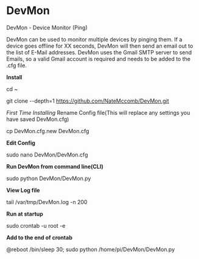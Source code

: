 DevMon
======

DevMon - Device Monitor (Ping)

DevMon can be used to monitor multiple devices by pinging them. If a device goes offline for XX seconds, DevMon will then send an email out to the list of E-Mail addresses. DevMon uses the Gmail SMTP server to send Emails, so a valid Gmail account is required and needs to be added to the .cfg file.

**Install**

cd ~

git clone --depth=1 https://github.com/NateMccomb/DevMon.git

*First Time Installing*
Rename Config file(This will replace any settings you have saved DevMon.cfg)

cp DevMon.cfg.new DevMon.cfg


**Edit Config**

sudo nano DevMon/DevMon.cfg



**Run DevMon from command line(CLI)**

sudo python DevMon/DevMon.py 



**View Log file**

tail /var/tmp/DevMon.log -n 200



**Run at startup**

sudo crontab -u root -e



**Add to the end of crontab**

@reboot /bin/sleep 30; sudo python /home/pi/DevMon/DevMon.py
